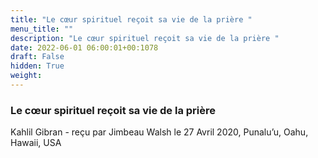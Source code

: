 ```yaml
---
title: "Le cœur spirituel reçoit sa vie de la prière "
menu_title: ""
description: "Le cœur spirituel reçoit sa vie de la prière "
date: 2022-06-01 06:00:01+00:1078
draft: False
hidden: True
weight:
---
```

### Le cœur spirituel reçoit sa vie de la prière 

Kahlil Gibran - reçu par Jimbeau Walsh le 27 Avril 2020, Punalu’u, Oahu, Hawaii, USA





